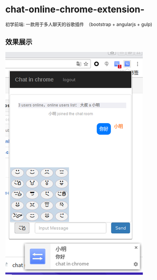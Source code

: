# chat-online-chrome-extension-
初学前端: 一款用于多人聊天的谷歌插件　（bootstrap + angularjs + gulp)

## 效果展示
![demo](./presentation/presentation.png)

